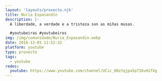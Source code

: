 ```yaml
---
layout: 'layouts/proxecto.njk'
title: Nuria Espasandín
description: |-
  A liberdade, a verdade e a tristeza son as miñas musas.

  #youtubeiras #youtubeiros
img: /img/comunidade/Nuria_Espasandin.webp
date: 2016-12-01 11:52:32
platform: youtube
type: proxecto
tags:
  - youtube
redes:
  youtube: https://www.youtube.com/channel/UCic_6Bztqjpa5p71bvH1fXg
---
```

